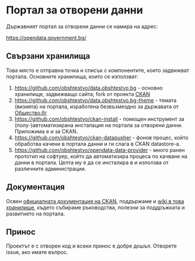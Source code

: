 # Портал за отворени данни

Държавният портал за отворени данни се намира на адрес:

https://opendata.government.bg/

## Свързани хранилища

Това място е отправна точка и списък с компонентите, които задвижват портала. Основните хранилища, които се използват:

1. <https://github.com/obshtestvo/data.obshtestvo.bg> - основно хранилище, задвижващо сайта; fork от проекта [CKAN](http://ckan.org)
2. <https://github.com/obshtestvo/data.obshtestvo.bg-theme> - темата (визията) на портала, изработена безвъзмездно за държавата от [Общество.бг](http://www.obshtestvo.bg/)
3. <https://github.com/obshtestvo/ckan-install> - помощен инструмент за (полу-)автоматизирана инсталация на портала за отворени данни. Приложима е и за CKAN.
4. <https://github.com/obshtestvo/ckan-datapusher> - фонов процес, който обработва качени в портала данни и ги слага в CKAN datastore-а.
5. <https://github.com/obshtestvo/opendata-data-provider> - много ранен прототип на софтуер, който да автоматизира процеса по качване на данни в портала. Целта му е да се инсталира в и използва от различните администрации.

## Документация

Освен [официалната документация на CKAN](http://docs.ckan.org/), поддържаме и [wiki в това хранилище](https://github.com/obshtestvo/opendata/wiki), където събираме ръководства, полезни за поддръжката и развитието на портала.

## Принос

Проектът е с отворен код и всеки принос е добре дошъл. Отворете issue, ако имате въпрос.


